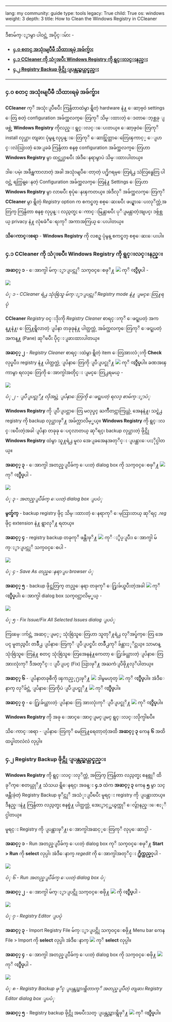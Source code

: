 

---

lang: my
community: guide
type: tools
legacy: True
child: True
os: windows
weight: 3
depth: 3
title: How to Clean the Windows Registry in CCleaner

---

ဒီစာမ်က္ႏွာမွာ ပါဝင္တဲ့ အပိုင္းမ်ား -

- [**၄.ဝ စတင္ အသုံးမျပဳမီ သိထားရမဲ့ အခ်က္မ်ား**](#4.0)
- [**၄.၁ CCleaner ကို သံုးၿပီး Windows Registry ကို ရွင္းလင္းနည္း**](#4.1)
- [**၄.၂ Registry Backup ဖိုင္ကို ျပန္လည္ဆယ္တင္နည္း**](#4.2)

----

<a name="4.0"></a>
### ၄.ဝ စတင္ အသုံးမျပဳမီ သိထားရမဲ့ အခ်က္မ်ား ###

**CCleaner** ကုိ အသုံးျပဳၿပီး ကြန္ပ်ဴတာထဲမွာ ရွိတဲ့ hardware နဲ႔ ေဆာ့ဗ္၀ဲ settings ေတြ စတဲ့ configuration အခ်က္အလက္ေတြကုိ သိမ္းထားတဲ့ ေဒတာေဘ့စ္တခု ျဖစ္တဲ့ **Windows Registry** ကိုလည္း ရွင္းလင္းေပးတယ္။ ေဆာ့ဖ္၀ဲေတြကုိ install လုပ္တာ၊ တျခား ပုံမွန္ လုပ္ငန္းေတြကုိ ေဆာင္ရြတ္တာေတြေၾကာင့္ ေျပာင္းလဲသြားတဲ့ အေျခခံ ကြန္ပ်ဴတာ စနစ္ configuration အခ်က္အလက္ေတြဟာ **Windows Registry** မွာ ထင္ဟပ္လာၿပီး အဲဒီေနရာမွာပဲ သိမ္းထားပါတယ္။

ဒါေပမဲ့၊ အခ်ိန္ၾကာလာတဲ့ အခါ အသုံးမျပဳေတာ့တဲ့ ပ႐ိုဂရမ္ေတြရဲ႕ သဲလြန္စေတြ ပါဝင္တဲ့ ရက္လြန္ေနတဲ့ Configuration အခ်က္အလက္ေတြနဲ႔ Settings ေတြဟာ **Windows Registry** မွာ လာၿပီး စုပုံေနၾကတယ္။ အဲဒီလုိ အခ်က္အလက္ေတြကုိ **CCleaner** မွာ ရွိတဲ့ *Registry* option က စကင္ဖတ္ စစ္ေဆးၿပီး ဖယ္ရွားေပးလုိက္တဲ့အတြက္ ကြန္ပ်ဴတာ စနစ္ လုပ္ငန္း လည္ပတ္မႈ ေကာင္းမြန္လာၿပီး ပုိျမန္လာတဲ့အျပင္၊ ဒစ္ဂ်စ္တယ္ privacy နဲ႔ လုံၿခံဳေရးကုိ အကာအကြယ္ ေပးပါတယ္။

**သိေကာင္းစရာ** - **Windows Registry** ကို လစဥ္ ပုံမွန္ စကင္ဖတ္ စစ္ေဆးေပးပါ။

<a name="4.1"></a>
### ၄.၁ CCleaner ကို သံုးၿပီး Windows Registry ကို ရွင္းလင္းနည္း ###

**အဆင့္ ၁** - ေအာက္ပါ မ်က္ႏွာျပင္ကုိ သက္၀င္ေစဖုိ႔ ![](/sbox/screen/ccleaner-my/50.png) ကုိ **ႏွိပ္**ပါ -

![](/sbox/screen/ccleaner-my/51.png)

*ပံု ၁ - CCleaner ရဲ႕ သုံးစြဲသူ မ်က္ႏွာျပင္ကုိ Registry mode နဲ႔ ျမင္ေတြ႔ရပုံ*

**CCleaner** *Registry* ၀င္းဒိုးကို *Registry Cleaner* စာရင္းကုိ ေဖၚျပတဲ့ အကန္႔နဲ႔၊ ေတြ႔ရွိလာတဲ့ ျပႆနာ တခုခုနဲ႔ ပါတ္သက္တဲ့ အခ်က္အလက္ေတြကုိ ေဖၚျပတဲ့ အကန္႔ (Pane) ဆုိၿပီး ပိုင္းျခားထားပါတယ္။

**အဆင့္ ၂** - *Registry Cleaner* စာရင္းထဲမွာ ရွိတဲ့ item ေတြအားလံုးကို **Check** လုပ္ၿပီး၊ registry နဲ႔ ပါတ္သက္တဲ့ ျပႆနာေတြကို ျပဳျပင္ဖုိ႔ ![](/sbox/screen/ccleaner-my/53.png) ကုိ **ႏွိပ္**ပါ။ ခဏအၾကာမွာ ရလဒ္ေတြကို ေအာက္ပါအတိုင္း ျမင္ေတြ႕ရမယ္ -

![](/sbox/screen/ccleaner-my/54.png)

*ပံု ၂ - ျပဳျပင္ဖုိ႔ လိုအပ္တဲ့ ျပႆနာေတြကို ေဖၚျပတဲ့ ရလဒ္ စာမ်က္ႏွာပံု*

**Windows Registry** ကို ျပဳျပင္တာေတြ မလုပ္ခင္ ႀကိဳတင္ကာကြယ္တဲ့ အေနနဲ႔၊ သင္ရဲ႕ registry ကို backup လုပ္ထားဖုိ႔ အခ်က္လာလိမ့္မယ္။ **Windows Registry** ကို ရွင္းလင္းၿပီးတဲ့အခါ ျပႆနာ တခုခု ေပၚလာတယ္ ဆုိရင္၊ backup လုပ္ထားတဲ့ ဖိုင္ကို **Windows Registry** ထဲမွာ သူ႔ရဲ႕ မူလ အေျခအေနအတုိင္း ျပန္ထားေပးႏိုင္ပါတယ္။

**အဆင့္ ၃** - ေအာက္ပါ အတည္ျပဳခ်က္ ေပးတဲ့ dialog box ကို သက္၀င္ေစဖုိ႔ ![](/sbox/screen/ccleaner-my/55.png) ကုိ **ႏွိပ္**ပါ -

![](/sbox/screen/ccleaner-my/56.png)

*ပံု ၃ - အတည္ျပဳခ်က္ ေပးတဲ့ dialog box ျပပံု*
 
**မွတ္ခ်က္** - backup registry ဖိုင္ သိမ္းထားတဲ့ ေနရာကုိ ေမ့သြားတယ္ ဆုိရင္ *.reg* ဖိုင္ extension နဲ႔ ရွာလုိ႔ ရတယ္။

**အဆင့္ ၄** - registry backup တခုကုိ ဖန္တီးဖုိ႔ ![](/sbox/screen/ccleaner-my/57.png) ကုိ ႏွိပ္ျပီး၊ ေအာက္ပါ မ်က္ႏွာျပင္ကုိ သက္၀င္ေစပါ -

![](/sbox/screen/ccleaner-my/58.png)

*ပံု ၄ - Save As တည္ေနရာျပ browser ပံု*

**အဆင့္ ၅** - backup ဖိုင္အတြက္ တည္ေနရာ တခုကုိ ေ႐ြးခ်ယ္ၿပီးတဲ့အခါ ![](/sbox/screen/ccleaner-my/59.png) ကုိ **ႏွိပ္**ပါ၊ ေအာက္ပါ dialog box သက္၀င္လာလိမ့္မယ္ -

![](/sbox/screen/ccleaner-my/60.png)

*ပံု ၅ - Fix Issue/Fix All Selected Issues dialog ျပပံု*

ကြၽမ္းက်င္တဲ့ အဆင့္ျမင့္ သုံးစြဲသူေတြဟာ သူတုိ႔ရဲ႕ လုိအပ္ခ်က္ေတြ အေပၚ မူတည္ၿပီး တခ်ိဳ႕ ျပႆနာေတြကုိ ျပဳျပင္ၿပီး တခ်ိဳ႕ကုိ ခ်န္ထားႏုိင္တယ္။ သာမာန္ သုံးစြဲသူေတြနဲ႔ စတင္ သုံးစြဲသူေတြအေနနဲ႔ကေတာ့ ေ႐ြးခ်ယ္ထားတဲ့ ျပႆနာေတြ အားလုံးကုိ ဒီအတုိင္း ျပဳျပင္ (Fix) သြားဖုိ႔ အႀကံျပဳဖို႔လုိပါတယ္။

**အဆင့္ ၆** - ျပႆနာတခုစီကို ၾကည့္႐ႈဖုိ႔ ![](/sbox/screen/ccleaner-my/61.png) ဒါမွမဟုတ္ ![](/sbox/screen/ccleaner-my/62.png) ကုိ **ႏွိပ္**ပါ။ အဲဒီေနာက္ လုိခ်င္တဲ့ ျပႆနာေတြကိုပဲ ျပဳျပင္ဖုိ႔ ![](/sbox/screen/ccleaner-my/64.png) ကုိ **ႏွိပ္**ပါ။

**အဆင့္ ၇** - ေ႐ြးခ်ယ္ထားတဲ့ ျပႆနာေတြ အားလုံးကုိ ျပဳျပင္ဖုိ႔ ![](/sbox/screen/ccleaner-my/63.png) ကုိ **ႏွိပ္**ပါ။ 

**Windows Registry** ကို အခု ေအာင္ေအာင္ျမင္ျမင္ ရွင္းလင္းလိုက္ပါၿပီ။

သိေကာင္းစရာ - ျပႆနာေတြကုိ မေတြ႔ရေတာ့တဲ့အထိ **အဆင့္ ၃** ကေန **၆** အထိ ထပ္ခါတလဲလဲ လုပ္ပါ။

<a name="4.2"></a>
### ၄.၂ Registry Backup ဖိုင္ကို ျပန္လည္ဆယ္တင္နည္း ###

**Windows Registry** ကို ရွင္းလင္းလုိက္တဲ့ အတြက္ ကြန္ပ်ဴတာ လည္ပတ္မႈ စနစ္ကုိ ထိခုိက္ေစတယ္လုိ႔ သံသယ ရွိေနရင္၊ အခန္း **၄.၁** ထဲက **အဆင့္ ၃** ကေန **၅** မွာ သင္ ဖန္တီးခဲ့တဲ့ Registry Backup ဖုိင္ကုိ အသံုးျပဳၿပီး မူရင္း registry ကို ျပန္ထားတယ္။ ဒီနည္းနဲ႔ ကြန္ပ်ဴတာ လည္ပတ္မႈ စနစ္နဲ႔ ပါတ္သက္တဲ့ အေႏွာင့္အယွက္ကုိ ေလွ်ာ့နည္းေစႏုိင္ပါတယ္။

မူရင္း Registry ကို ျပန္ထားဖုိ႔၊ ေအာက္ပါအဆင့္ေတြကုိ လုပ္ေဆာင္ပါ -

**အဆင့္ ၁** - Run အတည္ျပဳခ်က္ ေပးတဲ့ dialog box ကုိ သက္၀င္ေစဖုိ႔ **Start > Run** ကို **select** လုပ္ပါ၊ အဲဒီေနာက္ *regedit* ကို ေအာက္ပါအတုိင္း **႐ိုက္ထည့္**ပါ -

![](/sbox/screen/ccleaner-my/65.png)

*ပံု ၆ - Run အတည္ျပဳခ်က္ ေပးတဲ့ dialog box ပံု*

**အဆင့္ ၂** - ေအာက္ပါ မ်က္ႏွာျပင္ကို သက္၀င္ေစဖို႔ ![](/sbox/screen/ccleaner-my/04.png) ကို **ႏွိပ္**ပါ -

![](/sbox/screen/ccleaner-my/66.png)

*ပံု ၇ - Registry Editor ျပပုံ*

**အဆင့္ ၃** - Import Registry File မ်က္ႏွာျပင္ကို သက္၀င္ေစဖို႔ Menu bar ကေန File > Import ကို **select** လုပ္ပါ၊ အဲဒီေနာက္ ![](/sbox/screen/ccleaner-my/68.png) ကုိ **select** လုပ္ပါ။

**အဆင့္ ၄** - ေအာက္ပါ အတည္ျပဳခ်က္ ေပးတဲ့ dialog box ကို သက္၀င္ေစဖို႔ ![](/sbox/screen/ccleaner-my/77.png) ကုိ **ႏွိပ္**ပါ -

![](/sbox/screen/ccleaner-my/70.png)

*ပံု ၈ - Registry Backup ဖုိင္ ျပန္လည္ထားရွိတာကုိ အတည္ျပဳတဲ့ တျခား Registry Editor dialog box ျပပံု*

**အဆင့္ ၅** - Registry backup ဖိုင္ကို အၿပီးသတ္ ျပန္လည္ထားရွိဖုိ႔ ![](/sbox/screen/ccleaner-my/04.png) ကုိ **ႏွိပ္**ပါ။

